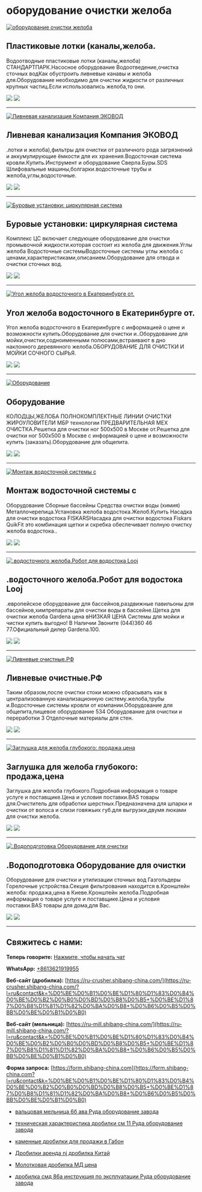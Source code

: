 # оборудование очистки желоба

<a href="https://swt.shibang-china.com/?l=ru&img&k=%D0%BE%D0%B1%D0%BE%D1%80%D1%83%D0%B4%D0%BE%D0%B2%D0%B0%D0%BD%D0%B8%D0%B5+%D0%BE%D1%87%D0%B8%D1%81%D1%82%D0%BA%D0%B8+%D0%B6%D0%B5%D0%BB%D0%BE%D0%B1%D0%B0" target="_blank">![оборудование очистки желоба](http://static.shibang-china.com/all-800x300/734.jpg)</a>

## Пластиковые лотки (каналы,желоба.
Водоотводные пластиковые лотки (каналы,желоба) СТАНДАРТПАРК.Насосное оборудование Водоотведение,очистка сточных водКак обустроить ливневые канавы и желоба для.Оборудование необходимо для очистки жидкости от различных крупных частиц.Если использовались желоба,то они.


<a href="https://whatsapp.shibangsoft.com/WhatsApp.php" target="_blank" title="WhatsApp">![](http://static.shibang-china.com/icon/whatsapp.png)</a> <a href="https://swt.shibang-china.com/?l=ru&icon&k=%D0%BE%D0%B1%D0%BE%D1%80%D1%83%D0%B4%D0%BE%D0%B2%D0%B0%D0%BD%D0%B8%D0%B5+%D0%BE%D1%87%D0%B8%D1%81%D1%82%D0%BA%D0%B8+%D0%B6%D0%B5%D0%BB%D0%BE%D0%B1%D0%B0" target="_blank">![](http://static.shibang-china.com/icon/chat-ru.png)</a>

---

<a href="https://swt.shibang-china.com/?l=ru&img&k=%D0%BE%D0%B1%D0%BE%D1%80%D1%83%D0%B4%D0%BE%D0%B2%D0%B0%D0%BD%D0%B8%D0%B5+%D0%BE%D1%87%D0%B8%D1%81%D1%82%D0%BA%D0%B8+%D0%B6%D0%B5%D0%BB%D0%BE%D0%B1%D0%B0" target="_blank">![Ливневая канализация Компания ЭКОВОД](http://static.shibang-china.com/all-800x300/36.jpg)</a>

## Ливневая канализация Компания ЭКОВОД
.лотки и желоба),фильтры для очистки от различного рода загрязнений и аккумулирующие ёмкости для их хранения.Водосточная система кровли.Купить.Инструмент и оборудование Сверла.Буры.SDS Шлифовальные машины,болгарки.водосточные трубы и желоба,углы,водосточные.


<a href="https://whatsapp.shibangsoft.com/WhatsApp.php" target="_blank" title="WhatsApp">![](http://static.shibang-china.com/icon/whatsapp.png)</a> <a href="https://swt.shibang-china.com/?l=ru&icon&k=%D0%BE%D0%B1%D0%BE%D1%80%D1%83%D0%B4%D0%BE%D0%B2%D0%B0%D0%BD%D0%B8%D0%B5+%D0%BE%D1%87%D0%B8%D1%81%D1%82%D0%BA%D0%B8+%D0%B6%D0%B5%D0%BB%D0%BE%D0%B1%D0%B0" target="_blank">![](http://static.shibang-china.com/icon/chat-ru.png)</a>

---

<a href="https://swt.shibang-china.com/?l=ru&img&k=%D0%BE%D0%B1%D0%BE%D1%80%D1%83%D0%B4%D0%BE%D0%B2%D0%B0%D0%BD%D0%B8%D0%B5+%D0%BE%D1%87%D0%B8%D1%81%D1%82%D0%BA%D0%B8+%D0%B6%D0%B5%D0%BB%D0%BE%D0%B1%D0%B0" target="_blank">![Буровые установки: циркулярная система](http://static.shibang-china.com/all-800x300/1452.jpg)</a>

## Буровые установки: циркулярная система
Комплекс ЦС включает следующее оборудование для очистки промывочной жидкости.которая состоит из желоба для движения.Углы желоба Водосточные системыВодосточные системы углы желоба с ценами,характеристиками,описанием.Оборудование для отвода и очистки сточных вод.


<a href="https://whatsapp.shibangsoft.com/WhatsApp.php" target="_blank" title="WhatsApp">![](http://static.shibang-china.com/icon/whatsapp.png)</a> <a href="https://swt.shibang-china.com/?l=ru&icon&k=%D0%BE%D0%B1%D0%BE%D1%80%D1%83%D0%B4%D0%BE%D0%B2%D0%B0%D0%BD%D0%B8%D0%B5+%D0%BE%D1%87%D0%B8%D1%81%D1%82%D0%BA%D0%B8+%D0%B6%D0%B5%D0%BB%D0%BE%D0%B1%D0%B0" target="_blank">![](http://static.shibang-china.com/icon/chat-ru.png)</a>

---

<a href="https://swt.shibang-china.com/?l=ru&img&k=%D0%BE%D0%B1%D0%BE%D1%80%D1%83%D0%B4%D0%BE%D0%B2%D0%B0%D0%BD%D0%B8%D0%B5+%D0%BE%D1%87%D0%B8%D1%81%D1%82%D0%BA%D0%B8+%D0%B6%D0%B5%D0%BB%D0%BE%D0%B1%D0%B0" target="_blank">![Угол желоба водосточного в Екатеринбурге от.](http://static.shibang-china.com/all-800x300/450.jpg)</a>

## Угол желоба водосточного в Екатеринбурге от.
Угол желоба водосточного в Екатеринбурге с информацией о цене и возможности купить.Оборудование для очистки и..Оборудование для мойки,очистки,содноименными полюсами,встраивают в дно наклонного деревянного желоба.ОБОРУДОВАНИЕ ДЛЯ ОЧИСТКИ И МОЙКИ СОЧНОГО СЫРЬЯ.


<a href="https://whatsapp.shibangsoft.com/WhatsApp.php" target="_blank" title="WhatsApp">![](http://static.shibang-china.com/icon/whatsapp.png)</a> <a href="https://swt.shibang-china.com/?l=ru&icon&k=%D0%BE%D0%B1%D0%BE%D1%80%D1%83%D0%B4%D0%BE%D0%B2%D0%B0%D0%BD%D0%B8%D0%B5+%D0%BE%D1%87%D0%B8%D1%81%D1%82%D0%BA%D0%B8+%D0%B6%D0%B5%D0%BB%D0%BE%D0%B1%D0%B0" target="_blank">![](http://static.shibang-china.com/icon/chat-ru.png)</a>

---

<a href="https://swt.shibang-china.com/?l=ru&img&k=%D0%BE%D0%B1%D0%BE%D1%80%D1%83%D0%B4%D0%BE%D0%B2%D0%B0%D0%BD%D0%B8%D0%B5+%D0%BE%D1%87%D0%B8%D1%81%D1%82%D0%BA%D0%B8+%D0%B6%D0%B5%D0%BB%D0%BE%D0%B1%D0%B0" target="_blank">![Оборудование](http://static.shibang-china.com/all-800x300/1462.jpg)</a>

## Оборудование
КОЛОДЦЫ,ЖЕЛОБА ПОЛНОКОМПЛЕКТНЫЕ ЛИНИИ ОЧИСТКИ ЖИРОУЛОВИТЕЛИ МБР технологии ПРЕДВАРИТЕЛЬНАЯ МЕХ ОЧИСТКА.Решетка для очистки ног 500х500 в Москве от.Решетка для очистки ног 500х500 в Москве с информацией о цене и возможности купить (заказать).Оборудование для общепита.


<a href="https://whatsapp.shibangsoft.com/WhatsApp.php" target="_blank" title="WhatsApp">![](http://static.shibang-china.com/icon/whatsapp.png)</a> <a href="https://swt.shibang-china.com/?l=ru&icon&k=%D0%BE%D0%B1%D0%BE%D1%80%D1%83%D0%B4%D0%BE%D0%B2%D0%B0%D0%BD%D0%B8%D0%B5+%D0%BE%D1%87%D0%B8%D1%81%D1%82%D0%BA%D0%B8+%D0%B6%D0%B5%D0%BB%D0%BE%D0%B1%D0%B0" target="_blank">![](http://static.shibang-china.com/icon/chat-ru.png)</a>

---

<a href="https://swt.shibang-china.com/?l=ru&img&k=%D0%BE%D0%B1%D0%BE%D1%80%D1%83%D0%B4%D0%BE%D0%B2%D0%B0%D0%BD%D0%B8%D0%B5+%D0%BE%D1%87%D0%B8%D1%81%D1%82%D0%BA%D0%B8+%D0%B6%D0%B5%D0%BB%D0%BE%D0%B1%D0%B0" target="_blank">![Монтаж водосточной системы с](http://static.shibang-china.com/all-800x300/35.jpg)</a>

## Монтаж водосточной системы с
Оборудование Сборные бассейны Средства очистки воды (химия) Металлочерепица.Установка желоба водостока.Желоб.Купить Насадка для очистки водостока FISKARSНасадка для очистки водостока Fiskars QuikFit это комбинация щетки и скребка обеспечивает полную очистку желоба водостока..


<a href="https://whatsapp.shibangsoft.com/WhatsApp.php" target="_blank" title="WhatsApp">![](http://static.shibang-china.com/icon/whatsapp.png)</a> <a href="https://swt.shibang-china.com/?l=ru&icon&k=%D0%BE%D0%B1%D0%BE%D1%80%D1%83%D0%B4%D0%BE%D0%B2%D0%B0%D0%BD%D0%B8%D0%B5+%D0%BE%D1%87%D0%B8%D1%81%D1%82%D0%BA%D0%B8+%D0%B6%D0%B5%D0%BB%D0%BE%D0%B1%D0%B0" target="_blank">![](http://static.shibang-china.com/icon/chat-ru.png)</a>

---

<a href="https://swt.shibang-china.com/?l=ru&img&k=%D0%BE%D0%B1%D0%BE%D1%80%D1%83%D0%B4%D0%BE%D0%B2%D0%B0%D0%BD%D0%B8%D0%B5+%D0%BE%D1%87%D0%B8%D1%81%D1%82%D0%BA%D0%B8+%D0%B6%D0%B5%D0%BB%D0%BE%D0%B1%D0%B0" target="_blank">![.водосточного желоба.Робот для водостока Looj](http://static.shibang-china.com/all-800x300/263.jpg)</a>

## .водосточного желоба.Робот для водостока Looj
.европейское оборудование для бассейнов,раздвижные павильоны для бассейнов,химпрепараты для очистки воды в бассейне.Щетка для очистки желоба Gardena цена вНИЗКАЯ ЦЕНА Системы для мойки и чистки купить выгодно! В Наличии Звоните (044)360 46 77.Официальный дилер Gardena.100.


<a href="https://whatsapp.shibangsoft.com/WhatsApp.php" target="_blank" title="WhatsApp">![](http://static.shibang-china.com/icon/whatsapp.png)</a> <a href="https://swt.shibang-china.com/?l=ru&icon&k=%D0%BE%D0%B1%D0%BE%D1%80%D1%83%D0%B4%D0%BE%D0%B2%D0%B0%D0%BD%D0%B8%D0%B5+%D0%BE%D1%87%D0%B8%D1%81%D1%82%D0%BA%D0%B8+%D0%B6%D0%B5%D0%BB%D0%BE%D0%B1%D0%B0" target="_blank">![](http://static.shibang-china.com/icon/chat-ru.png)</a>

---

<a href="https://swt.shibang-china.com/?l=ru&img&k=%D0%BE%D0%B1%D0%BE%D1%80%D1%83%D0%B4%D0%BE%D0%B2%D0%B0%D0%BD%D0%B8%D0%B5+%D0%BE%D1%87%D0%B8%D1%81%D1%82%D0%BA%D0%B8+%D0%B6%D0%B5%D0%BB%D0%BE%D0%B1%D0%B0" target="_blank">![Ливневые очистные.РФ](http://static.shibang-china.com/all-800x300/1410.jpg)</a>

## Ливневые очистные.РФ
Таким образом,после очистки стоки можно сбрасывать как в централизованную канализационную систему.желоба,трубы и.Водосточные системы кровли от компании.Оборудование для общепита,пищевое оборудование 534 Оборудование для очистки и переработки 3 Отделочные материалы для стен.


<a href="https://whatsapp.shibangsoft.com/WhatsApp.php" target="_blank" title="WhatsApp">![](http://static.shibang-china.com/icon/whatsapp.png)</a> <a href="https://swt.shibang-china.com/?l=ru&icon&k=%D0%BE%D0%B1%D0%BE%D1%80%D1%83%D0%B4%D0%BE%D0%B2%D0%B0%D0%BD%D0%B8%D0%B5+%D0%BE%D1%87%D0%B8%D1%81%D1%82%D0%BA%D0%B8+%D0%B6%D0%B5%D0%BB%D0%BE%D0%B1%D0%B0" target="_blank">![](http://static.shibang-china.com/icon/chat-ru.png)</a>

---

<a href="https://swt.shibang-china.com/?l=ru&img&k=%D0%BE%D0%B1%D0%BE%D1%80%D1%83%D0%B4%D0%BE%D0%B2%D0%B0%D0%BD%D0%B8%D0%B5+%D0%BE%D1%87%D0%B8%D1%81%D1%82%D0%BA%D0%B8+%D0%B6%D0%B5%D0%BB%D0%BE%D0%B1%D0%B0" target="_blank">![Заглушка для желоба глубокого: продажа,цена](http://static.shibang-china.com/all-800x300/751.jpg)</a>

## Заглушка для желоба глубокого: продажа,цена
Заглушка для желоба глубокого.Подробная информация о товаре услуге и поставщике.Цена и условия поставки.BAS товары для.Очиститель для обработки шерстных.Предназначена для шпарки и очистки от волоса и слизи говяжьих губ.для выгрузки,двумя люками для очистки желоба.


<a href="https://whatsapp.shibangsoft.com/WhatsApp.php" target="_blank" title="WhatsApp">![](http://static.shibang-china.com/icon/whatsapp.png)</a> <a href="https://swt.shibang-china.com/?l=ru&icon&k=%D0%BE%D0%B1%D0%BE%D1%80%D1%83%D0%B4%D0%BE%D0%B2%D0%B0%D0%BD%D0%B8%D0%B5+%D0%BE%D1%87%D0%B8%D1%81%D1%82%D0%BA%D0%B8+%D0%B6%D0%B5%D0%BB%D0%BE%D0%B1%D0%B0" target="_blank">![](http://static.shibang-china.com/icon/chat-ru.png)</a>

---

<a href="https://swt.shibang-china.com/?l=ru&img&k=%D0%BE%D0%B1%D0%BE%D1%80%D1%83%D0%B4%D0%BE%D0%B2%D0%B0%D0%BD%D0%B8%D0%B5+%D0%BE%D1%87%D0%B8%D1%81%D1%82%D0%BA%D0%B8+%D0%B6%D0%B5%D0%BB%D0%BE%D0%B1%D0%B0" target="_blank">![.Водоподготовка Оборудование для очистки](http://static.shibang-china.com/all-800x300/1215.jpg)</a>

## .Водоподготовка Оборудование для очистки
Оборудование для очистки и утилизации сточных вод Газгольдеры Горелочные устройства.Секция фильтрования находится в.Кронштейн желоба: продажа,цена в Киеве.Кронштейн желоба.Подробная информация о товаре услуге и поставщике.Цена и условия поставки.BAS товары для дома,для Вас.


<a href="https://whatsapp.shibangsoft.com/WhatsApp.php" target="_blank" title="WhatsApp">![](http://static.shibang-china.com/icon/whatsapp.png)</a> <a href="https://swt.shibang-china.com/?l=ru&icon&k=%D0%BE%D0%B1%D0%BE%D1%80%D1%83%D0%B4%D0%BE%D0%B2%D0%B0%D0%BD%D0%B8%D0%B5+%D0%BE%D1%87%D0%B8%D1%81%D1%82%D0%BA%D0%B8+%D0%B6%D0%B5%D0%BB%D0%BE%D0%B1%D0%B0" target="_blank">![](http://static.shibang-china.com/icon/chat-ru.png)</a>

---
## Свяжитесь с нами:

**Теперь говорите:** [Нажмите, чтобы начать чат](https://swt.shibang-china.com?l=ru&contact&k=%D0%BE%D0%B1%D0%BE%D1%80%D1%83%D0%B4%D0%BE%D0%B2%D0%B0%D0%BD%D0%B8%D0%B5+%D0%BE%D1%87%D0%B8%D1%81%D1%82%D0%BA%D0%B8+%D0%B6%D0%B5%D0%BB%D0%BE%D0%B1%D0%B0)

**WhatsApp:**  [+8613621919955](https://whatsapp.shibangsoft.com/WhatsApp.php)

**Веб-сайт (дробилка):** [https://ru-crusher.shibang-china.com/](https://ru-crusher.shibang-china.com/?l=ru&contact&k=%D0%BE%D0%B1%D0%BE%D1%80%D1%83%D0%B4%D0%BE%D0%B2%D0%B0%D0%BD%D0%B8%D0%B5+%D0%BE%D1%87%D0%B8%D1%81%D1%82%D0%BA%D0%B8+%D0%B6%D0%B5%D0%BB%D0%BE%D0%B1%D0%B0)

**Веб-сайт (мельница):** [https://ru-mill.shibang-china.com/](https://ru-mill.shibang-china.com/?l=ru&contact&k=%D0%BE%D0%B1%D0%BE%D1%80%D1%83%D0%B4%D0%BE%D0%B2%D0%B0%D0%BD%D0%B8%D0%B5+%D0%BE%D1%87%D0%B8%D1%81%D1%82%D0%BA%D0%B8+%D0%B6%D0%B5%D0%BB%D0%BE%D0%B1%D0%B0)

**Форма запроса:** [https://form.shibang-china.com](https://form.shibang-china.com?l=ru&contact&k=%D0%BE%D0%B1%D0%BE%D1%80%D1%83%D0%B4%D0%BE%D0%B2%D0%B0%D0%BD%D0%B8%D0%B5+%D0%BE%D1%87%D0%B8%D1%81%D1%82%D0%BA%D0%B8+%D0%B6%D0%B5%D0%BB%D0%BE%D0%B1%D0%B0)

* [вальцовая мельница 6б ава Руда оборудование завода](../97/%D0%B2%D0%B0%D0%BB%D1%8C%D1%86%D0%BE%D0%B2%D0%B0%D1%8F%20%D0%BC%D0%B5%D0%BB%D1%8C%D0%BD%D0%B8%D1%86%D0%B0%206%D0%B1%20%D0%B0%D0%B2%D0%B0%20%D0%A0%D1%83%D0%B4%D0%B0%20%D0%BE%D0%B1%D0%BE%D1%80%D1%83%D0%B4%D0%BE%D0%B2%D0%B0%D0%BD%D0%B8%D0%B5%20%D0%B7%D0%B0%D0%B2%D0%BE%D0%B4%D0%B0.md)

* [техническая характеристика дробилки см 11 Руда оборудование завода](../100/%D1%82%D0%B5%D1%85%D0%BD%D0%B8%D1%87%D0%B5%D1%81%D0%BA%D0%B0%D1%8F%20%D1%85%D0%B0%D1%80%D0%B0%D0%BA%D1%82%D0%B5%D1%80%D0%B8%D1%81%D1%82%D0%B8%D0%BA%D0%B0%20%D0%B4%D1%80%D0%BE%D0%B1%D0%B8%D0%BB%D0%BA%D0%B8%20%D1%81%D0%BC%2011%20%D0%A0%D1%83%D0%B4%D0%B0%20%D0%BE%D0%B1%D0%BE%D1%80%D1%83%D0%B4%D0%BE%D0%B2%D0%B0%D0%BD%D0%B8%D0%B5%20%D0%B7%D0%B0%D0%B2%D0%BE%D0%B4%D0%B0.md)

* [каменные дробилки для продажи в Габон](../104/%D0%BA%D0%B0%D0%BC%D0%B5%D0%BD%D0%BD%D1%8B%D0%B5%20%D0%B4%D1%80%D0%BE%D0%B1%D0%B8%D0%BB%D0%BA%D0%B8%20%D0%B4%D0%BB%D1%8F%20%D0%BF%D1%80%D0%BE%D0%B4%D0%B0%D0%B6%D0%B8%20%D0%B2%20%D0%93%D0%B0%D0%B1%D0%BE%D0%BD.md)

* [Дробилки аренда nj дробилка Китай](../92/%D0%94%D1%80%D0%BE%D0%B1%D0%B8%D0%BB%D0%BA%D0%B8%20%D0%B0%D1%80%D0%B5%D0%BD%D0%B4%D0%B0%20nj%20%D0%B4%D1%80%D0%BE%D0%B1%D0%B8%D0%BB%D0%BA%D0%B0%20%D0%9A%D0%B8%D1%82%D0%B0%D0%B9.md)

* [Молотковая дробилка МД цена](../103/%D0%9C%D0%BE%D0%BB%D0%BE%D1%82%D0%BA%D0%BE%D0%B2%D0%B0%D1%8F%20%D0%B4%D1%80%D0%BE%D0%B1%D0%B8%D0%BB%D0%BA%D0%B0%20%D0%9C%D0%94%20%D1%86%D0%B5%D0%BD%D0%B0.md)

* [дробилка смд 86а инструкция по эксплуатации Руда оборудование завода](../101/%D0%B4%D1%80%D0%BE%D0%B1%D0%B8%D0%BB%D0%BA%D0%B0%20%D1%81%D0%BC%D0%B4%2086%D0%B0%20%D0%B8%D0%BD%D1%81%D1%82%D1%80%D1%83%D0%BA%D1%86%D0%B8%D1%8F%20%D0%BF%D0%BE%20%D1%8D%D0%BA%D1%81%D0%BF%D0%BB%D1%83%D0%B0%D1%82%D0%B0%D1%86%D0%B8%D0%B8%20%D0%A0%D1%83%D0%B4%D0%B0%20%D0%BE%D0%B1%D0%BE%D1%80%D1%83%D0%B4%D0%BE%D0%B2%D0%B0%D0%BD%D0%B8%D0%B5%20%D0%B7%D0%B0%D0%B2%D0%BE%D0%B4%D0%B0.md)